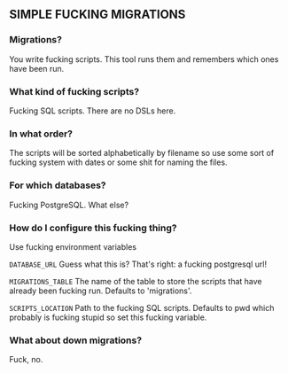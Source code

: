 ## SIMPLE FUCKING MIGRATIONS

### Migrations?

You write fucking scripts. This tool runs them and remembers which ones have been run.

### What kind of fucking scripts?

Fucking SQL scripts. There are no DSLs here.

### In what order?

The scripts will be sorted alphabetically by filename so use some sort of fucking system with dates or some shit for naming the files.

### For which databases?

Fucking PostgreSQL. What else?

### How do I configure this fucking thing?

Use fucking environment variables

```DATABASE_URL```
Guess what this is? That's right: a fucking postgresql url!

```MIGRATIONS_TABLE```
The name of the table to store the scripts that have already been fucking run. Defaults to 'migrations'.

```SCRIPTS_LOCATION```
Path to the fucking SQL scripts. Defaults to pwd which probably is fucking stupid so set this fucking variable.

### What about down migrations?

Fuck, no.
